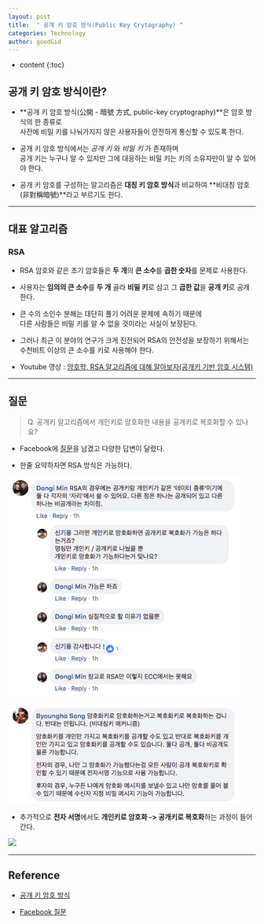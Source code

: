 ```yaml
---
layout: post
title:  " 공개 키 암호 방식(Public Key Crytography) "
categories: Technology
author: goodGid
---
```

* content
{:toc}

## 공개 키 암호 방식이란?

* **공개 키 암호 방식(公開 - 暗號 方式, public-key cryptography)**은 암호 방식의 한 종류로 <br> 사전에 비밀 키를 나눠가지지 않은 사용자들이 안전하게 통신할 수 있도록 한다. 

* 공개 키 암호 방식에서는 *공개 키* 와 *비밀 키* 가 존재하며 <br> 공개 키는 누구나 알 수 있지만 그에 대응하는 비밀 키는 키의 소유자만이 알 수 있어야 한다.

* 공개 키 암호를 구성하는 알고리즘은 **대칭 키 암호 방식**과 비교하여 **비대칭 암호(非對稱暗號)**라고 부르기도 한다.






---

## 대표 알고리즘

### RSA

* RSA 암호와 같은 초기 암호들은 **두 개**의 **큰 소수**를 **곱한 숫자**를 문제로 사용한다. 

* 사용자는 **임의의 큰 소수**를 **두 개** 골라 **비밀 키**로 삼고 그 **곱한 값**을 **공개 키**로 공개한다.

* 큰 수의 소인수 분해는 대단히 풀기 어려운 문제에 속하기 때문에 <br> 다른 사람들은 비밀 키를 알 수 없을 것이라는 사실이 보장된다.

* 그러나 최근 이 분야의 연구가 크게 진전되어 RSA의 안전성을 보장하기 위해서는 <br> 수천비트 이상의 큰 소수를 키로 사용해야 한다.

* Youtube 영상 : [암호학, RSA 알고리즘에 대해 알아보자(공개키 기반 암호 시스템)](https://www.youtube.com/watch?v=7Wo6aBlcYu0)


---

## 질문

> Q. 공개키 알고리즘에서 개인키로 암호화한 내용을 공개키로 복호화할 수 있나요?

* Facebook에 [질문](https://www.facebook.com/groups/codingeverybody/permalink/2425685487471973/?comment_id=2425687414138447&reply_comment_id=2425766587463863&notif_id=1538897680326645&notif_t=group_comment)을 남겼고 다양한 답변이 달렸다.

* 한줄 요약하자면 RSA 방식은 가능하다. 

![](/assets/img/posts/public_key_cryptography_1.png)

![](/assets/img/posts/public_key_cryptography_3.png)

* 추가적으로 **전자 서명**에서도 **개인키로 암호화 -> 공개키로 복호화**하는 과정이 들어간다.

![](/assets/img/posts/public_key_cryptography_2.gif)

---

## Reference

* [공개 키 암호 방식](https://ko.wikipedia.org/wiki/%EA%B3%B5%EA%B0%9C_%ED%82%A4_%EC%95%94%ED%98%B8_%EB%B0%A9%EC%8B%9D)

* [Facebook 질문](https://www.facebook.com/groups/codingeverybody/permalink/2425685487471973/?comment_id=2425687414138447&reply_comment_id=2425766587463863&notif_id=1538897680326645&notif_t=group_comment)
